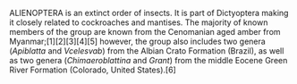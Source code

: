 ALIENOPTERA is an extinct order of insects. It is part of Dictyoptera making it closely related to cockroaches and mantises. The majority of known members of the group are known from the Cenomanian aged amber from Myanmar;[1][2][3][4][5] however, the group also includes two genera (_Apiblatta_ and _Vcelesvab_) from the Albian Crato Formation (Brazil), as well as two genera (_Chimaeroblattina_ and _Grant_) from the middle Eocene Green River Formation (Colorado, United States).[6]
